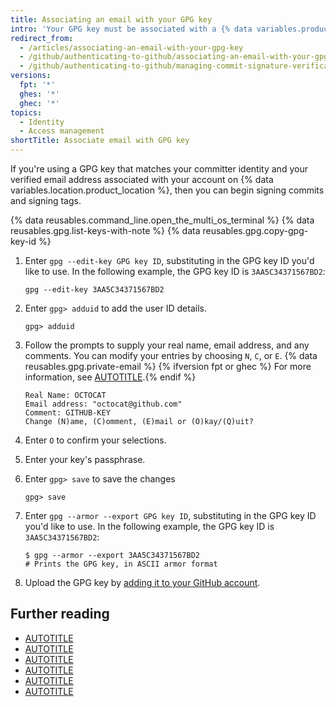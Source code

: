 ```yaml
---
title: Associating an email with your GPG key
intro: 'Your GPG key must be associated with a {% data variables.product.product_name %} verified email that matches your committer identity.'
redirect_from:
  - /articles/associating-an-email-with-your-gpg-key
  - /github/authenticating-to-github/associating-an-email-with-your-gpg-key
  - /github/authenticating-to-github/managing-commit-signature-verification/associating-an-email-with-your-gpg-key
versions:
  fpt: '*'
  ghes: '*'
  ghec: '*'
topics:
  - Identity
  - Access management
shortTitle: Associate email with GPG key
---
```


If you're using a GPG key that matches your committer identity and your verified email address associated with your account on {% data variables.location.product_location %}, then you can begin signing commits and signing tags.

{% data reusables.command_line.open_the_multi_os_terminal %}
{% data reusables.gpg.list-keys-with-note %}
{% data reusables.gpg.copy-gpg-key-id %}
1. Enter `gpg --edit-key GPG key ID`, substituting in the GPG key ID you'd like to use. In the following example, the GPG key ID is `3AA5C34371567BD2`:

   ```shell
   gpg --edit-key 3AA5C34371567BD2
   ```

1. Enter `gpg> adduid` to add the user ID details.

   ```shell
   gpg> adduid
   ```

1. Follow the prompts to supply your real name, email address, and any comments. You can modify your entries by choosing `N`, `C`, or `E`. {% data reusables.gpg.private-email %} {% ifversion fpt or ghec %} For more information, see [AUTOTITLE](/account-and-profile/setting-up-and-managing-your-personal-account-on-github/managing-email-preferences/setting-your-commit-email-address).{% endif %}

   ```shell
   Real Name: OCTOCAT
   Email address: "octocat@github.com"
   Comment: GITHUB-KEY
   Change (N)ame, (C)omment, (E)mail or (O)kay/(Q)uit?
   ```

1. Enter `O` to confirm your selections.
1. Enter your key's passphrase.
1. Enter `gpg> save` to save the changes

   ```shell
   gpg> save
   ```

1. Enter `gpg --armor --export GPG key ID`, substituting in the GPG key ID you'd like to use. In the following example, the GPG key ID is `3AA5C34371567BD2`:

   ```shell
   $ gpg --armor --export 3AA5C34371567BD2
   # Prints the GPG key, in ASCII armor format
   ```

1. Upload the GPG key by [adding it to your GitHub account](/authentication/managing-commit-signature-verification/adding-a-gpg-key-to-your-github-account).

## Further reading

* [AUTOTITLE](/authentication/managing-commit-signature-verification/checking-for-existing-gpg-keys)
* [AUTOTITLE](/authentication/managing-commit-signature-verification/generating-a-new-gpg-key)
* [AUTOTITLE](/authentication/troubleshooting-commit-signature-verification/using-a-verified-email-address-in-your-gpg-key)
* [AUTOTITLE](/authentication/managing-commit-signature-verification/adding-a-gpg-key-to-your-github-account)
* [AUTOTITLE](/authentication/managing-commit-signature-verification/signing-commits)
* [AUTOTITLE](/authentication/managing-commit-signature-verification/signing-tags)
